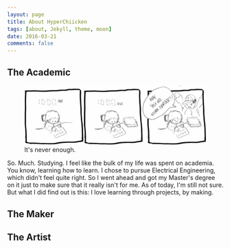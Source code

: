 ```yaml
---
layout: page
title: About HyperChiicken
tags: [about, Jekyll, theme, moon]
date: 2016-03-21
comments: false
---
```

    
## The Academic
<figure>
	<a href="unlv_image"><img src="/assets/img/sketch-2.jpg"></a>
	<figcaption>It's never enough.</figcaption>
</figure>

So. Much. Studying. I feel like the bulk of my life was spent on academia. You know, learning how to learn. I chose to pursue Electrical Engineering, which didn't feel quite right. So I went ahead and got my Master's degree on it just to make sure that it really isn't for me. As of today, I'm still not sure. But what I did find out is this: I love learning through projects, by making.

## The Maker


## The Artist

